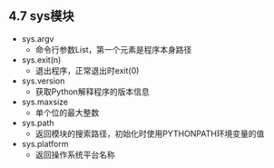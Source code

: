 ## 4.7 sys模块
- sys.argv           
	- 命令行参数List，第一个元素是程序本身路径
- sys.exit(n)        
	- 退出程序，正常退出时exit(0)
- sys.version        
	- 获取Python解释程序的版本信息
- sys.maxsize         
	- 单个位的最大整数
- sys.path           
	- 返回模块的搜索路径，初始化时使用PYTHONPATH环境变量的值
- sys.platform       
	- 返回操作系统平台名称
